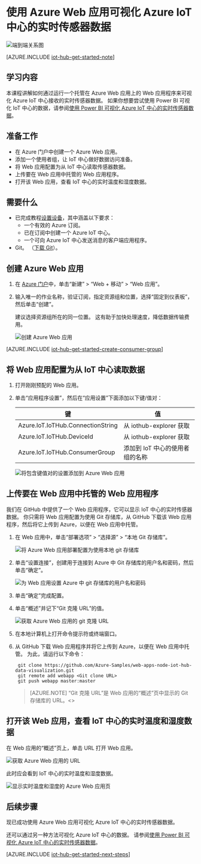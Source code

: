<properties
    pageTitle="Azure IoT 中心的实时传感器数据可视化 – Web 应用 | Azure"
    description="使用 Azure Web 应用可视化从传感器收集的温度和湿度数据并将其发送到 Azure IoT 中心。"
    services="iot-hub"
    documentationcenter=""
    author="shizn"
    manager="timtl"
    tags=""
    keywords="实时数据可视化, 即时数据可视化, 传感器数据可视化" />
<tags
    ms.assetid="e42b07a8-ddd4-476e-9bfb-903d6b033e91"
    ms.service="iot-hub"
    ms.devlang="arduino"
    ms.topic="article"
    ms.tgt_pltfrm="na"
    ms.workload="na"
    ms.date="03/29/2017"
    wacn.date="06/05/2017"
    ms.author="v-yiso"
    ms.translationtype="Human Translation"
    ms.sourcegitcommit="08618ee31568db24eba7a7d9a5fc3b079cf34577"
    ms.openlocfilehash="8dfcf9a033f9ad18c84f33b93dfd5792be13475f"
    ms.contentlocale="zh-cn"
    ms.lasthandoff="05/26/2017" />

# <a name="visualize-real-time-sensor-data-from-azure-iot-hub-using-azure-web-apps"></a>使用 Azure Web 应用可视化 Azure IoT 中心的实时传感器数据

![端到端关系图](./media/iot-hub-get-started-e2e-diagram/5.png)

[AZURE.INCLUDE [iot-hub-get-started-note](../../includes/iot-hub-get-started-note.md)]

## <a name="what-you-learn"></a>学习内容

本课程讲解如何通过运行一个托管在 Azure Web 应用上的 Web 应用程序来可视化 Azure IoT 中心接收的实时传感器数据。 如果你想要尝试使用 Power BI 可视化 IoT 中心的数据，请参阅[使用 Power BI 可视化 Azure IoT 中心的实时传感器数据](/documentation/articles/iot-hub-live-data-visualization-in-power-bi/)。

## <a name="what-you-do"></a>准备工作

- 在 Azure 门户中创建一个 Azure Web 应用。
- 添加一个使用者组，让 IoT 中心做好数据访问准备。
- 将 Web 应用配置为从 IoT 中心读取传感器数据。
- 上传要在 Web 应用中托管的 Web 应用程序。
- 打开该 Web 应用，查看 IoT 中心的实时温度和湿度数据。

## <a name="what-you-need"></a>需要什么

- 已完成教程[设置设备](/documentation/articles/iot-hub-raspberry-pi-kit-node-get-started/)，其中涵盖以下要求：
  - 一个有效的 Azure 订阅。
  - 已在订阅中创建一个 Azure IoT 中心。
  - 一个可向 Azure IoT 中心发送消息的客户端应用程序。
- Git。 （[下载 Git](https://www.git-scm.com/downloads)）。

## <a name="create-an-azure-web-app"></a>创建 Azure Web 应用

1. 在 [Azure 门户](https://portal.azure.cn/)中，单击“新建” > “Web + 移动” > “Web 应用”。
1. 输入唯一的作业名称，验证订阅，指定资源组和位置，选择“固定到仪表板”，然后单击“创建”。

    建议选择资源组所在的同一位置。 这有助于加快处理速度，降低数据传输费用。

    ![创建 Azure Web 应用](./media/iot-hub-live-data-visualization-in-web-apps/2_create-web-app-azure.png)

[AZURE.INCLUDE [iot-hub-get-started-create-consumer-group](../../includes/iot-hub-get-started-create-consumer-group.md)]

## <a name="configure-the-web-app-to-read-data-from-your-iot-hub"></a>将 Web 应用配置为从 IoT 中心读取数据

1. 打开刚刚预配的 Web 应用。
1. 单击“应用程序设置”，然后在“应用设置”下面添加以下键/值对：

   | 键                                   | 值                                                        |
   |---------------------------------------|--------------------------------------------------------------|
   | Azure.IoT.IoTHub.ConnectionString     | 从 iothub-explorer 获取                                |
   | Azure.IoT.IoTHub.DeviceId             | 从 iothub-explorer 获取                                |
   | Azure.IoT.IoTHub.ConsumerGroup        | 添加到 IoT 中心的使用者组的名称  |

    ![将包含键值对的设置添加到 Azure Web 应用](./media/iot-hub-live-data-visualization-in-web-apps/4_web-app-settings-key-value-azure.png)

## <a name="upload-a-web-application-to-be-hosted-by-the-web-app"></a>上传要在 Web 应用中托管的 Web 应用程序

我们在 GitHub 中提供了一个 Web 应用程序，它可以显示 IoT 中心的实时传感器数据。 你只需将 Web 应用配置为使用 Git 存储库，从 GitHub 下载该 Web 应用程序，然后将它上传到 Azure，以便在 Web 应用中托管。

1. 在 Web 应用中，单击“部署选项” > “选择源” > “本地 Git 存储库”。

    ![将 Azure Web 应用部署配置为使用本地 git 存储库](./media/iot-hub-live-data-visualization-in-web-apps/5_configure-web-app-deployment-local-git-repository-azure.png)

1. 单击“设置连接”，创建用于连接到 Azure 中 Git 存储库的用户名和密码，然后单击“确定”。

    ![为 Web 应用设置 Azure 中 git 存储库的用户名和密码](./media/iot-hub-live-data-visualization-in-web-apps/6_web-app-set-user-password-git-repo-azure.png)

1. 单击“确定”完成配置。
1. 单击“概述”并记下“Git 克隆 URL”的值。

    ![获取 Azure Web 应用的 git 克隆 URL](./media/iot-hub-live-data-visualization-in-web-apps/7_web-app-git-clone-url-azure.png)

1. 在本地计算机上打开命令提示符或终端窗口。
1. 从 GitHub 下载 Web 应用程序并将它上传到 Azure，以便在 Web 应用中托管。 为此，请运行以下命令：

        git clone https://github.com/Azure-Samples/web-apps-node-iot-hub-data-visualization.git
        git remote add webapp <Git clone URL>
        git push webapp master:master

   > [AZURE.NOTE]
   > “Git 克隆 URL”是 Web 应用的“概述”页中显示的 Git 存储库的 URL。\<\>

## <a name="open-the-web-app-to-see-real-time-temperature-and-humidity-data-from-your-iot-hub"></a>打开该 Web 应用，查看 IoT 中心的实时温度和湿度数据

在 Web 应用的“概述”页上，单击 URL 打开 Web 应用。

![获取 Azure Web 应用的 URL](./media/iot-hub-live-data-visualization-in-web-apps/8_web-app-url-azure.png)

此时应会看到 IoT 中心的实时温度和湿度数据。

![显示实时温度和湿度的 Azure Web 应用页](./media/iot-hub-live-data-visualization-in-web-apps/9_web-app-page-show-real-time-temperature-humidity-azure.png)

## <a name="next-steps"></a>后续步骤
现已成功使用 Azure Web 应用可视化 Azure IoT 中心的实时传感器数据。

还可以通过另一种方法可视化 Azure IoT 中心的数据。 请参阅[使用 Power BI 可视化 Azure IoT 中心的实时传感器数据](/documentation/articles/iot-hub-live-data-visualization-in-power-bi/)。

[AZURE.INCLUDE [iot-hub-get-started-next-steps](../../includes/iot-hub-get-started-next-steps.md)]